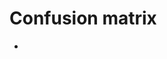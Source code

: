 # Confusion matrix

- [](https://towardsdatascience.com/the-confusion-matrix-visualized-e778584c8834)
